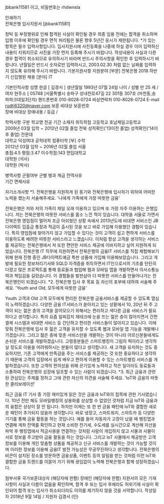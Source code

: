 jbbank11581 이고, 비밀번호는 rhdwnsla

인쇄하기   
전북은행 입사지원서 [jbbank11581]

청탁 등 부정행위로 인해 합격된 사실이 확인될 경우 최종 임용 전에는 합격을 취소하며 입행 이후에 확인될 경우 면직 처리됨은 물론 향후 5년간 응시가 제한됩니다.
*가 있는 항목은 필수 입력사항입니다.
입사지원시에 사진등록을 나중에 하실 경우 이미 입력하신 내용이 지워지므로 사진을 가장 먼저 등록해 주시기 바랍니다.
작성내용이 사실과 다른 경우 합격이 취소되므로 유의하시기 바라며 반드시 주의사항을 확인한 후 입력하시기 바랍니다.
년월일은 반드시 숫자로만 입력하시고, 2003.02.30 처럼 없는 날짜를 입력하지 않도록 유의해 주시기 바랍니다.
기본지원사항
지원분야	[부문] 전북은행 2018 하반기 신입행원 채용
[분야] IT

기본인적사항
	성명	한글 [ 김경서 ]
생년월일	1993년 07월 24일	나이 / 성별	만 25 세   /  여자
현주소	[ 05748 ]서울특별시 송파구 성내천로47길 22 301동 307호 (마천동,송파파크데일3단지)
핸드폰번호	010-8028-0724	비상연락처	010-8028-0724
E-mail	rudtj6320@naver.com
보훈	비대상	보훈번호	
장애	비대상	장애내용 / 등급	/

학력사항
구분	학교명	전공	기간	소재지	취득학점
고등학교	호남제일고등학교		
2009년 03월 입학 ~
2012년 02월 졸업	전북	성적확인('13이전 졸업)
성적확인('14이후 졸업)
전문대					
대학교	덕성여대
공학대학	컴퓨터학
[부] 수학	
2012년 03월 입학 ~
2016년 02월 졸업	서울	
총점:4.5
평점:3.47
이수학점:143
편입대학교					
대학원
(석사)					
대학원
(박사)					

병역사항
군필여부		군별		병과		계급		전역사유	
기간		면제사유	

자기소개사항
*1. 전북은행을 지원하게 된 동기와 전북은행에 입사하기 위하여 어떠한 노력을 했는지 서술해주세요.
'나에게 가족에게 가장 따뜻한 금융'

전북은행은 저와 저의 가족이 제일 오래 이용하고 있으며 또 가장 자주 이용하는 은행입니다. 저는 전북은행의 따뜻한 서비스를 몸소 느낀 적이 있습니다. 대학을 서울로 가면서 전북은행 영업점이 멀어져 조금 아쉬웠던 상황 속에서 2013년도에 비대면 서비스인 JB다이렉트 입출금 통장과 적금이 출시된 것을 보고 바로 가입해 이용했던 경험이 있습니다. 특히 영업점에 찾아가지 않고 가입할 수 있다는 것이 고객이 쉽고 편하게 서비스를 이용하도록 배려한 따뜻한 서비스라고 느꼈습니다. 이처럼 항상 고객을 생각하는 서비스를 제공하는 전북은행에서 저 또한 편안한 서비스 제공에 이바지하고 싶어 지원하게 되었습니다. 
전북은행 IT 직무에 지원하면서 전북은행의 금융IT 서비스를 직접 체험해보기 위해 현재 진행 중인 JB다이렉트예금 특판 상품에 가입해 이용해보았습니다. 그리고 개발에 필요한 정보처리기사와 SQLD 자격증을 취득하면서 IT인으로서의 기초를 탄탄히 다졌고 많은 프로젝트를 통해 동료들과 협업해 웹과 모바일 앱을 개발하면서 의사소통능력과 책임감을 길렀습니다. 이 경험들을 발판삼아 더 따뜻한 서비스를 만들어나가는 전북은행인이 되겠습니다.
*2. 전북은행 입사 후 목표 등 자신의 포부에 대하여 서술해 주세요.
'Youth and Old, 모두에게 따뜻한 금융'

Youth 고객과 Old 고객 모두에게 편리한 전북은행 금융서비스를 제공할 수 있도록 열심히 노력하겠습니다.
다양한 금융 IT서비스가 쏟아지고 있는 상황에서 10, 20년 뒤 주 고객이 되는 젊은 층의 고객을 끌어모으기 위해서는 편리하고 색다른 금융 서비스가 필요하다고 생각합니다. 특히 요즘 일찌감치 재테크에 눈을 뜨는 젊은 층이 많아지면서 간편결제 시스템과 비대면 서비스 등 간단하고 편리한 서비스들이 많아지고 있습니다. 이에 맞춰 전북은행에 입사 후 젊은 고객을 유치할 수 있도록 웹과 모바일 앱 기능을 개발해나가겠습니다.
그리고 젊은 층에 맞춘 서비스만을 개발하는 것이 아니라 어르신분들에게도 손쉬운 서비스를 개발하겠습니다. 고령층분들은 스마트뱅킹이 그림의 떡이라고 생각하실 정도로 이용을 어려워하시는 분들이 많다고 생각합니다. 새 고객을 유치하는 것도 중요하지만, 기존 고객에게 만족감을 주는 서비스를 제공하는 것 또한 중요하다고 생각하기 때문에 고객의 입장에서 쉽게 배우고 편하게 이용할 수 있는 스마트뱅킹 서비스를 개발하겠습니다.
또한 고객의 편의성을 위해 끈기있게 노력하고 작은 일이라도 동료들과 소통하여 전북은행의 성장에 일조할 수 있는 사람이 되겠습니다.
*3. 최근 금융과 관련된 관심있는 주제를 정하고 그에 관한 자신의 의견을 서술해 주세요.
'IoT와 금융의 따뜻한 콜라보레이션'

최근 금융 IT 기사 중 가장 재미있게 읽은 것은 금융과 IoT와의 접목에 관한 기사였습니다. 10년 전만 해도 모바일뱅킹의 상용화를 상상할 수 없었던 것처럼 지금 IoT와 금융과의 융합은 상상이 잘 안 됩니다. 하지만 이제는 또 한 번 금융 패턴에 IoT와 결합한 새로운 패턴이 추가되지 않을까 생각합니다. 바로 냉장고, 스마트워치, 스마트카 등 다양한 기기를 통해 금융 활동을 하는 것입니다. 예를 들어 자동차가 고장이 났을 때 뱅킹앱과 연결해 계좌 잔액를 확인하고 현재 소비한 전기세, 수도세를 실시간으로 계산해 자산을 파악 후 뱅킹앱에서 적금사용을 연결하는 것처럼 사람이 개입하지 않고 사물과 사물이 서로 정보를 주고받아 금융 활동을 하는 것입니다. 그리고 IoT 사물에서 제공받은 고객정보를 이용해 개인 맞춤형 상품을 제공하고 신규 서비스를 개발하는 것이 가능할 것이며 이러한 정보를 이용해 금융IT 발전 가능성은 무궁무진하다고 생각합니다.
전북은행의 비콘이 설치된 장소를 방문하면 금융상품, 이벤트 등의 알림을 받는 것처럼 이런 IoT와 결합한 금융 트렌드를 이끌어 가기 위해 끊임없이 노력해 전북은행과 함께 성장하겠습니다.

첨부서류
    국가보훈대상자 (해당자에 한함)
    장애인 (해당자에 한함)
지원서의 모든 기재사항이 사실과 다름이 없음을 확인하며, 합격 후 또는 입사 후에라도 허위기재 사실이 확인되어
합격 또는 입사가 취소되더라도 이의를 제기하지 않을 것을 서약합니다.
작성일자 2018년 9월 14일 / 지원자 김경서 (인)